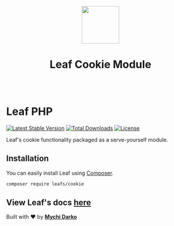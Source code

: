<!-- markdownlint-disable no-inline-html -->
<p align="center">
  <br><br>
  <img src="https://leafphp.netlify.app/assets/img/leaf3-logo.png" height="100"/>
  <h1 align="center">Leaf Cookie Module</h1>
  <br><br>
</p>

# Leaf PHP

[![Latest Stable Version](https://poser.pugx.org/leafs/cookie/v/stable)](https://packagist.org/packages/leafs/cookie)
[![Total Downloads](https://poser.pugx.org/leafs/cookie/downloads)](https://packagist.org/packages/leafs/cookie)
[![License](https://poser.pugx.org/leafs/cookie/license)](https://packagist.org/packages/leafs/cookie)

Leaf's cookie functionality packaged as a serve-yourself module.

## Installation

You can easily install Leaf using [Composer](https://getcomposer.org/).

```bash
composer require leafs/cookie
```

## View Leaf's docs [here](https://leafphp.netlify.app/#/)

Built with ❤ by [**Mychi Darko**](https://mychi.netlify.app)
